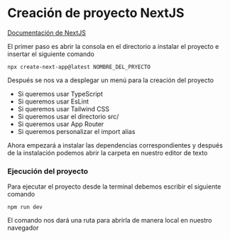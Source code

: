 # **Creación de proyecto NextJS**

[Documentación de NextJS](https://nextjs.org/)

El primer paso es abrir la consola en el directorio a instalar el proyecto e insertar el siguiente comando

```
npx create-next-app@latest NOMBRE_DEL_PRYECTO
```

Después se nos va a desplegar un menú para la creación del proyecto

* Si queremos usar TypeScript
* Si queremos usar EsLint
* Si queremos usar Tailwind CSS
* Si queremos usar el directorio src/
* Si queremos usar App Router
* Si queremos personalizar el import alias

Ahora empezará a instalar las dependencias correspondientes y después de la instalación podemos abrir la carpeta en nuestro editor de texto

### **Ejecución del proyecto**

Para ejecutar el proyecto desde la terminal debemos escribir el siguiente comando

```
npm run dev
```

El comando nos dará una ruta para abrirla de manera local en nuestro navegador 